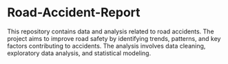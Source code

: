# Road-Accident-Report
This repository contains data and analysis related to road accidents. The project aims to improve road safety by identifying trends, patterns, and key factors contributing to accidents. The analysis involves data cleaning, exploratory data analysis, and statistical modeling.
